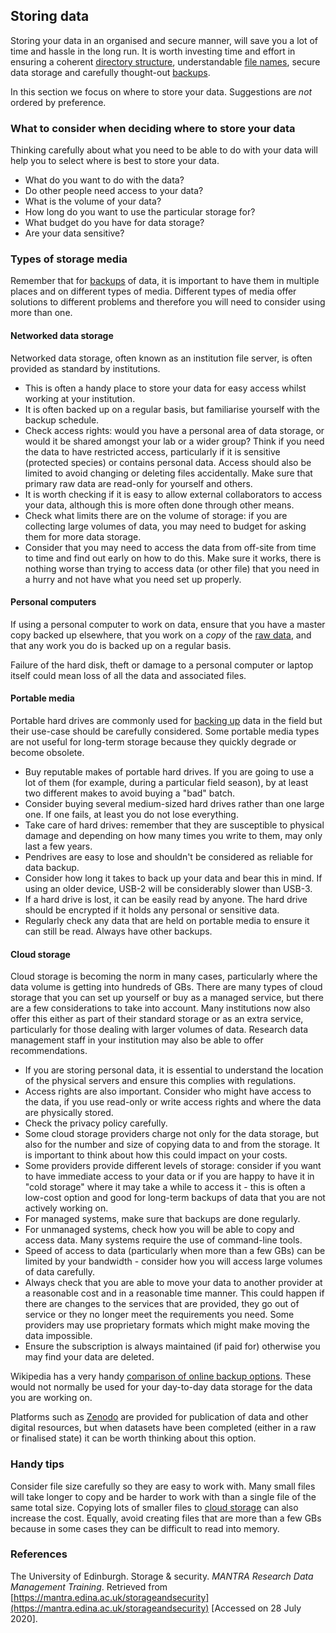 
## Storing data

Storing your data in an organised and secure manner, will save you a lot of time and hassle in the long run. It is worth investing time and effort in ensuring a coherent [directory structure](#directory-structure), understandable [file names](#file-naming), secure data storage and carefully thought-out [backups](#data-backup).

In this section we focus on where to store your data. Suggestions are *not* ordered by preference.

### What to consider when deciding where to store your data

Thinking carefully about what you need to be able to do with your data will help you to select where is best to store your data.

* What do you want to do with the data? 
* Do other people need access to your data?
* What is the volume of your data?
* How long do you want to use the particular storage for?
* What budget do you have for data storage?
* Are your data sensitive?

### Types of storage media

Remember that for [backups](#data-backup) of data, it is important to have them in multiple places and on different types of media. Different types of media offer solutions to different problems and therefore you will need to consider using more than one. 

#### Networked data storage

Networked data storage, often known as an institution file server, is often provided as standard by institutions. 

* This is often a handy place to store your data for easy access whilst working at your institution.
* It is often backed up on a regular basis, but familiarise yourself with the backup schedule. 
* Check access rights: would you have a personal area of data storage, or would it be shared amongst your lab or a wider group? Think if you need the data to have restricted access, particularly if it is sensitive (protected species) or contains personal data. Access should also be limited to avoid changing or deleting files accidentally. Make sure that primary raw data are read-only for yourself and others.
* It is worth checking if it is easy to allow external collaborators to access your data, although this is more often done through other means. 
* Check what limits there are on the volume of storage: if you are collecting large volumes of data, you may need to budget for asking them for more data storage.
* Consider that you may need to access the data from off-site from time to time and find out early on how to do this. Make sure it works, there is nothing worse than trying to access data (or other file) that you need in a hurry and not have what you need set up properly.

#### Personal computers

If using a personal computer to work on data, ensure that you have a master copy backed up elsewhere, that you work on a *copy* of the [raw data](#working-on-your-data), and that any work you do is backed up on a regular basis.

Failure of the hard disk, theft or damage to a personal computer or laptop itself could mean loss of all the data and associated files.  

#### Portable media

Portable hard drives are commonly used for [backing up](#data-backup) data in the field but their use-case should be carefully considered. Some portable media types are not useful for long-term storage because they quickly degrade or become obsolete. 

* Buy reputable makes of portable hard drives. If you are going to use a lot of them (for example, during a particular field season), by at least two different makes to avoid buying a "bad" batch. 
* Consider buying several medium-sized hard drives rather than one large one. If one fails, at least you do not lose everything.
* Take care of hard drives: remember that they are susceptible to physical damage and depending on how many times you write to them, may only last a few years.
* Pendrives are easy to lose and shouldn't be considered as reliable for data backup. 
* Consider how long it takes to back up your data and bear this in mind. If using an older device, USB-2 will be considerably slower than USB-3.
* If a hard drive is lost, it can be easily read by anyone. The hard drive should be encrypted if it holds any personal or sensitive data.
* Regularly check any data that are held on portable media to ensure it can still be read. Always have other backups. 

#### Cloud storage

Cloud storage is becoming the norm in many cases, particularly where the data volume is getting into hundreds of GBs. There are many types of cloud storage that you can set up yourself or buy as a managed service, but there are a few considerations to take into account. Many institutions now also offer this either as part of their standard storage or as an extra service, particularly for those dealing with larger volumes of data. Research data management staff in your institution may also be able to offer recommendations.

* If you are storing personal data, it is essential to understand the location of the physical servers and ensure this complies with regulations.
* Access rights are also important. Consider who might have access to the data, if you use read-only or write access rights and where the data are physically stored.
* Check the privacy policy carefully. 
* Some cloud storage providers charge not only for the data storage, but also for the number and size of copying data to and from the storage. It is important to think about how this could impact on your costs.
* Some providers provide different levels of storage: consider if you want to have immediate access to your data or if you are happy to have it in "cold storage" where it may take a while to access it - this is often a low-cost option and good for long-term backups of data that you are not actively working on.
* For managed systems, make sure that backups are done regularly.
* For unmanaged systems, check how you will be able to copy and access data. Many systems require the use of command-line tools.
* Speed of access to data (particularly when more than a few GBs) can be limited by your bandwidth - consider how you will access large volumes of data carefully.
* Always check that you are able to move your data to another provider at a reasonable cost and in a reasonable time manner. This could happen if there are changes to the services that are provided, they go out of service or they no longer meet the requirements you need. Some providers may use proprietary formats which might make moving the data impossible.
* Ensure the subscription is always maintained (if paid for) otherwise you may find your data are deleted.  

Wikipedia has a very handy [comparison of online backup options](https://en.wikipedia.org/wiki/Comparison_of_online_backup_services). These would not normally be used for your day-to-day data storage for the data you are working on.

Platforms such as [Zenodo](https://zenodo.org) are provided for publication of data and other digital resources, but when datasets have been completed (either in a raw or finalised state) it can be worth thinking about this option.

### Handy tips

Consider file size carefully so they are easy to work with. Many small files will take longer to copy and be harder to work with than a single file of the same total size. Copying lots of smaller files to [cloud storage](#cloud-storage) can also increase the cost. Equally, avoid creating files that are more than a few GBs because in some cases they can be difficult to read into memory. 

### References
 
The University of Edinburgh. Storage & security. *MANTRA Research Data Management Training*. Retrieved from [https://mantra.edina.ac.uk/storageandsecurity](https://mantra.edina.ac.uk/storageandsecurity) [Accessed on 28 July 2020].